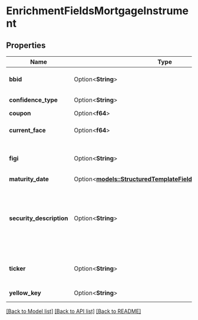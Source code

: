 # EnrichmentFieldsMortgageInstrument

## Properties

Name | Type | Description | Notes
------------ | ------------- | ------------- | -------------
**bbid** | Option<**String**> | Bloomberg Company Identifier | [optional]
**confidence_type** | Option<**String**> | Confidence level | [optional]
**coupon** | Option<**f64**> | Coupon | [optional]
**current_face** | Option<**f64**> | Current outstanding value | [optional]
**figi** | Option<**String**> | Primary security FIGI identifier | [optional]
**maturity_date** | Option<[**models::StructuredTemplateFieldsCommonFieldsDate**](structured_template_fields_common_fields_date.md)> |  | [optional]
**security_description** | Option<**String**> | Text describing the security, ex: THC 6.25 2018, AMNEAL PHARMA TL B | [optional]
**ticker** | Option<**String**> | Ticker associated with the security | [optional]
**yellow_key** | Option<**String**> | Yellow key of security | [optional]

[[Back to Model list]](../README.md#documentation-for-models) [[Back to API list]](../README.md#documentation-for-api-endpoints) [[Back to README]](../README.md)


